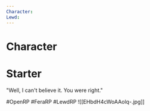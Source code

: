 ```yaml
---
Character: 
Lewd: 
---
```

# Character


# Starter
"Well, I can't believe it. You were right."

  

#OpenRP #FeraRP #LewdRP 
![[EHbdH4cWoAAolq-.jpg]]
